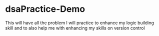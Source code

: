 # dsaPractice-Demo
This will have all the problem I will practice to enhance my logic building skill and to also help me with enhancing my skills on version control
